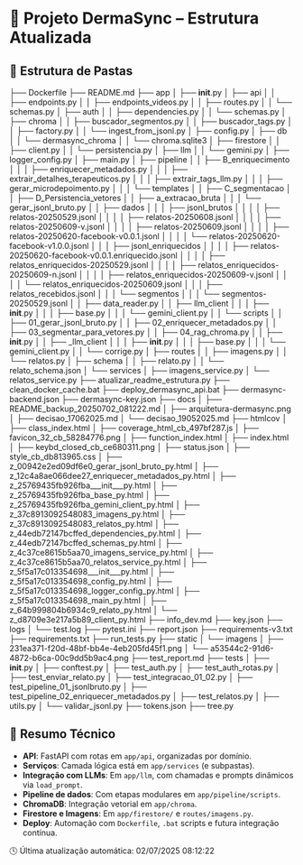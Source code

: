 # 🌱 Projeto DermaSync – Estrutura Atualizada


## 📁 Estrutura de Pastas

├── Dockerfile
├── README.md
├── app
│   ├── __init__.py
│   ├── api
│   │   ├── endpoints.py
│   │   ├── endpoints_videos.py
│   │   ├── routes.py
│   │   └── schemas.py
│   ├── auth
│   │   ├── dependencies.py
│   │   └── schemas.py
│   ├── chroma
│   │   ├── buscador_segmentos.py
│   │   ├── buscador_tags.py
│   │   ├── factory.py
│   │   └── ingest_from_jsonl.py
│   ├── config.py
│   ├── db
│   │   └── dermasync_chroma
│   │       └── chroma.sqlite3
│   ├── firestore
│   │   ├── client.py
│   │   └── persistencia.py
│   ├── llm
│   │   └── gemini.py
│   ├── logger_config.py
│   ├── main.py
│   ├── pipeline
│   │   ├── B_enriquecimento
│   │   │   ├── enriquecer_metadados.py
│   │   │   ├── extrair_detalhes_terapeuticos.py
│   │   │   ├── extrair_tags_llm.py
│   │   │   ├── gerar_microdepoimento.py
│   │   │   └── templates
│   │   ├── C_segmentacao
│   │   ├── D_Persistencia_vetores
│   │   ├── a_extracao_bruta
│   │   │   └── gerar_jsonl_bruto.py
│   │   ├── dados
│   │   │   ├── jsonl_brutos
│   │   │   │   ├── relatos-20250529.jsonl
│   │   │   │   ├── relatos-20250608.jsonl
│   │   │   │   ├── relatos-20250609-v.jsonl
│   │   │   │   ├── relatos-20250609.jsonl
│   │   │   │   ├── relatos-20250620-facebook-v0.0.1.jsonl
│   │   │   │   └── relatos-20250620-facebook-v1.0.0.jsonl
│   │   │   ├── jsonl_enriquecidos
│   │   │   │   ├── relatos-20250620-facebook-v0.0.1.enriquecido.jsonl
│   │   │   │   ├── relatos_enriquecidos-20250529.jsonl
│   │   │   │   ├── relatos_enriquecidos-20250609-n.jsonl
│   │   │   │   ├── relatos_enriquecidos-20250609-v.jsonl
│   │   │   │   └── relatos_enriquecidos-20250609.jsonl
│   │   │   ├── relatos_recebidos.jsonl
│   │   │   └── segmentos
│   │   │       └── segmentos-20250529.jsonl
│   │   ├── data_reader.py
│   │   ├── llm_client
│   │   │   ├── __init__.py
│   │   │   ├── base.py
│   │   │   └── gemini_client.py
│   │   └── scripts
│   │       ├── 01_gerar_jsonl_bruto.py
│   │       ├── 02_enriquecer_metadados.py
│   │       ├── 03_segmentar_para_vetores.py
│   │       ├── 04_rag_chroma.py
│   │       ├── __init__.py
│   │       ├── _llm_client
│   │       │   ├── __init__.py
│   │       │   ├── base.py
│   │       │   └── gemini_client.py
│   │       └── corrige.py
│   ├── routes
│   │   ├── imagens.py
│   │   └── relatos.py
│   ├── schema
│   │   ├── relato.py
│   │   └── relato_schema.json
│   └── services
│       ├── imagens_service.py
│       └── relatos_service.py
├── atualizar_readme_estrutura.py
├── clean_docker_cache.bat
├── deploy_dermasync_api.bat
├── dermasync-backend.json
├── dermasync-key.json
├── docs
│   ├── README_backup_20250702_081222.md
│   ├── arquitetura-dermasync.png
│   ├── decisao_17062025.md
│   └── decisao_19052025.md
├── htmlcov
│   ├── class_index.html
│   ├── coverage_html_cb_497bf287.js
│   ├── favicon_32_cb_58284776.png
│   ├── function_index.html
│   ├── index.html
│   ├── keybd_closed_cb_ce680311.png
│   ├── status.json
│   ├── style_cb_db813965.css
│   ├── z_00942e2ed09df6e0_gerar_jsonl_bruto_py.html
│   ├── z_12c4a8ae066dee27_enriquecer_metadados_py.html
│   ├── z_25769435fb926fba___init___py.html
│   ├── z_25769435fb926fba_base_py.html
│   ├── z_25769435fb926fba_gemini_client_py.html
│   ├── z_37c8913092548083_imagens_py.html
│   ├── z_37c8913092548083_relatos_py.html
│   ├── z_44edb72147bcffed_dependencies_py.html
│   ├── z_44edb72147bcffed_schemas_py.html
│   ├── z_4c37ce8615b5aa70_imagens_service_py.html
│   ├── z_4c37ce8615b5aa70_relatos_service_py.html
│   ├── z_5f5a17c013354698___init___py.html
│   ├── z_5f5a17c013354698_config_py.html
│   ├── z_5f5a17c013354698_logger_config_py.html
│   ├── z_5f5a17c013354698_main_py.html
│   ├── z_64b999804b6934c9_relato_py.html
│   └── z_d8709e3e217a5b89_client_py.html
├── info_dev.md
├── key.json
├── logs
│   └── test.log
├── pytest.ini
├── report.json
├── requirements-v3.txt
├── requirements.txt
├── run_tests.py
├── static
│   └── imagens
│       ├── 231ea371-f20d-48bf-bb4e-4eb205fd45f1.png
│       └── a53544c2-91d6-4872-b6ca-00c9dd5b9ac4.png
├── test_report.md
├── tests
│   ├── __init__.py
│   ├── conftest.py
│   ├── test_auth.py
│   ├── test_auth_rotas.py
│   ├── test_enviar_relato.py
│   ├── test_integracao_01_02.py
│   ├── test_pipeline_01_jsonlbruto.py
│   ├── test_pipeline_02_enriquecer_metadados.py
│   ├── test_relatos.py
│   ├── utils.py
│   └── validar_jsonl.py
├── tokens.json
├── tree.py



## 🔧 Resumo Técnico

- **API**: FastAPI com rotas em `app/api`, organizadas por domínio.
- **Serviços**: Camada lógica está em `app/services` (e subpastas).
- **Integração com LLMs**: Em `app/llm`, com chamadas e prompts dinâmicos via `load_prompt`.
- **Pipeline de dados**: Com etapas modulares em `app/pipeline/scripts`.
- **ChromaDB**: Integração vetorial em `app/chroma`.
- **Firestore e Imagens**: Em `app/firestore/` e `routes/imagens.py`.
- **Deploy**: Automação com `Dockerfile`, `.bat` scripts e futura integração contínua.


🕓 Última atualização automática: 02/07/2025 08:12:22
